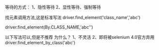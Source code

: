 等待的方式：
1、隐性等待
2、显性等待、强制等待

找元素调用方法,这是标准写法
driver.find_element('class_name','abc')

driver.find_element(By.CLASS_NAME,'abc'')

以下写法可以,但是不推荐
为什么？
1、不灵活
2、即将被selenium 4.0官方弃用
driver.find_element_by_class('abc')